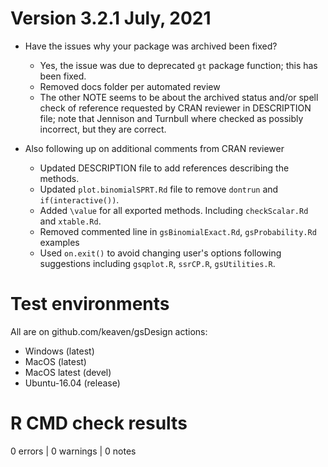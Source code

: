 # Version 3.2.1 July, 2021

- Have the issues why your package was archived been fixed?
  + Yes, the issue was due to deprecated `gt` package function; this has been fixed.
  + Removed docs folder per automated review
  + The other NOTE seems to be about the archived status and/or spell check of reference requested by CRAN reviewer in DESCRIPTION file; note that Jennison and Turnbull where checked as possibly incorrect, but they are correct.

  
- Also following up on additional comments from CRAN reviewer
    - Updated DESCRIPTION file to add references describing the methods.
    - Updated `plot.binomialSPRT.Rd` file to remove `dontrun` and `if(interactive())`. 
    - Added `\value` for all exported methods. Including `checkScalar.Rd` and `xtable.Rd`. 
    - Removed commented line in `gsBinomialExact.Rd`, `gsProbability.Rd` examples 
    - Used `on.exit()` to avoid changing user's options following suggestions including `gsqplot.R`, `ssrCP.R`, `gsUtilities.R`.

# Test environments

All are on github.com/keaven/gsDesign actions:

- Windows (latest)
- MacOS (latest)
- MacOS latest (devel)
- Ubuntu-16.04 (release)

# R CMD check results

0 errors | 0 warnings | 0 notes

